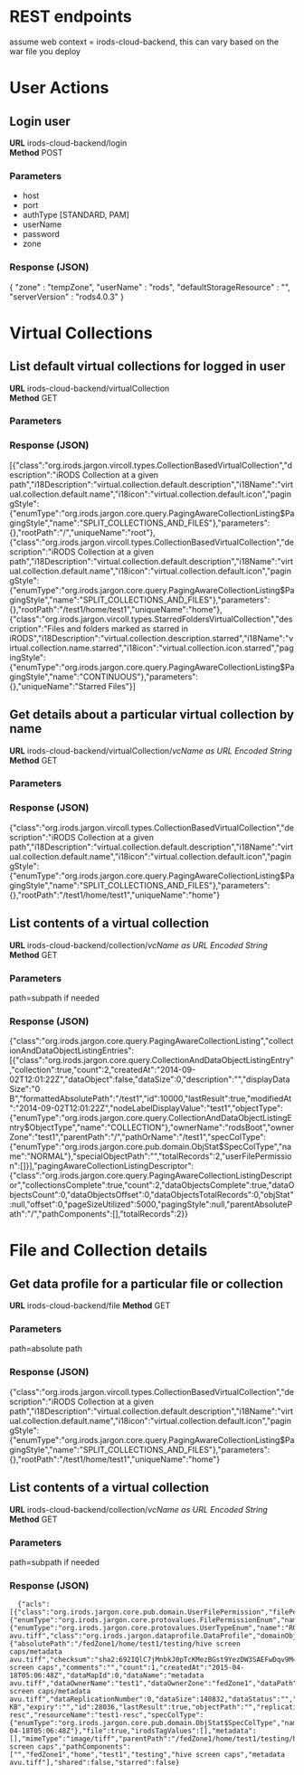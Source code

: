 # REST endpoints

assume web context = irods-cloud-backend, this can vary based on the war file you deploy

# User Actions

## Login user
**URL** irods-cloud-backend/login<br>
**Method** POST

### Parameters

* host
* port
* authType [STANDARD, PAM]
* userName 
* password
* zone

### Response (JSON)

  {
    "zone" : "tempZone",
    "userName" : "rods",
    "defaultStorageResource" : "",
    "serverVersion" : "rods4.0.3"
  }
  
# Virtual Collections
  
  
## List default virtual collections for logged in user
**URL** irods-cloud-backend/virtualCollection<br>
**Method** GET

### Parameters

### Response (JSON)

  [{"class":"org.irods.jargon.vircoll.types.CollectionBasedVirtualCollection","description":"iRODS Collection at a given   path","i18Description":"virtual.collection.default.description","i18Name":"virtual.collection.default.name","i18icon":"virtual.collection.default.icon","pagingStyle":{"enumType":"org.irods.jargon.core.query.PagingAwareCollectionListing$PagingStyle","name":"SPLIT_COLLECTIONS_AND_FILES"},"parameters":{},"rootPath":"/","uniqueName":"root"},{"class":"org.irods.jargon.vircoll.types.CollectionBasedVirtualCollection","description":"iRODS Collection at a given path","i18Description":"virtual.collection.default.description","i18Name":"virtual.collection.default.name","i18icon":"virtual.collection.default.icon","pagingStyle":{"enumType":"org.irods.jargon.core.query.PagingAwareCollectionListing$PagingStyle","name":"SPLIT_COLLECTIONS_AND_FILES"},"parameters":{},"rootPath":"/test1/home/test1","uniqueName":"home"},{"class":"org.irods.jargon.vircoll.types.StarredFoldersVirtualCollection","description":"Files and folders marked as starred in iRODS","i18Description":"virtual.collection.description.starred","i18Name":"virtual.collection.name.starred","i18icon":"virtual.collection.icon.starred","pagingStyle":{"enumType":"org.irods.jargon.core.query.PagingAwareCollectionListing$PagingStyle","name":"CONTINUOUS"},"parameters":{},"uniqueName":"Starred Files"}]
  
  
## Get details about a particular virtual collection by name
**URL** irods-cloud-backend/virtualCollection/_vcName as URL Encoded String_<br>
**Method** GET

### Parameters

### Response (JSON)
  
  {"class":"org.irods.jargon.vircoll.types.CollectionBasedVirtualCollection","description":"iRODS Collection at a given path","i18Description":"virtual.collection.default.description","i18Name":"virtual.collection.default.name","i18icon":"virtual.collection.default.icon","pagingStyle":{"enumType":"org.irods.jargon.core.query.PagingAwareCollectionListing$PagingStyle","name":"SPLIT_COLLECTIONS_AND_FILES"},"parameters":{},"rootPath":"/test1/home/test1","uniqueName":"home"}
 
## List contents of a virtual collection
**URL** irods-cloud-backend/collection/_vcName as URL Encoded String_<br>
**Method** GET

### Parameters

path=subpath if needed


### Response (JSON)
 {"class":"org.irods.jargon.core.query.PagingAwareCollectionListing","collectionAndDataObjectListingEntries":[{"class":"org.irods.jargon.core.query.CollectionAndDataObjectListingEntry","collection":true,"count":2,"createdAt":"2014-09-02T12:01:22Z","dataObject":false,"dataSize":0,"description":"","displayDataSize":"0 B","formattedAbsolutePath":"/test1","id":10000,"lastResult":true,"modifiedAt":"2014-09-02T12:01:22Z","nodeLabelDisplayValue":"test1","objectType":{"enumType":"org.irods.jargon.core.query.CollectionAndDataObjectListingEntry$ObjectType","name":"COLLECTION"},"ownerName":"rodsBoot","ownerZone":"test1","parentPath":"/","pathOrName":"/test1","specColType":{"enumType":"org.irods.jargon.core.pub.domain.ObjStat$SpecColType","name":"NORMAL"},"specialObjectPath":"","totalRecords":2,"userFilePermission":[]}],"pagingAwareCollectionListingDescriptor":{"class":"org.irods.jargon.core.query.PagingAwareCollectionListingDescriptor","collectionsComplete":true,"count":2,"dataObjectsComplete":true,"dataObjectsCount":0,"dataObjectsOffset":0,"dataObjectsTotalRecords":0,"objStat":null,"offset":0,"pageSizeUtilized":5000,"pagingStyle":null,"parentAbsolutePath":"/","pathComponents":[],"totalRecords":2}}
 
 
 
 # File and Collection details
 
 ## Get data profile for a particular file or collection
**URL** irods-cloud-backend/file
**Method** GET

### Parameters
path=absolute path

### Response (JSON)
  
  {"class":"org.irods.jargon.vircoll.types.CollectionBasedVirtualCollection","description":"iRODS Collection at a given path","i18Description":"virtual.collection.default.description","i18Name":"virtual.collection.default.name","i18icon":"virtual.collection.default.icon","pagingStyle":{"enumType":"org.irods.jargon.core.query.PagingAwareCollectionListing$PagingStyle","name":"SPLIT_COLLECTIONS_AND_FILES"},"parameters":{},"rootPath":"/test1/home/test1","uniqueName":"home"}
 
## List contents of a virtual collection
**URL** irods-cloud-backend/collection/_vcName as URL Encoded String_<br>
**Method** GET

### Parameters

path=subpath if needed


### Response (JSON)
 
      {"acls":[{"class":"org.irods.jargon.core.pub.domain.UserFilePermission","filePermissionEnum":{"enumType":"org.irods.jargon.core.protovalues.FilePermissionEnum","name":"OWN"},"nameWithZone":"test1#fedZone1","userId":"10012","userName":"test1","userType":{"enumType":"org.irods.jargon.core.protovalues.UserTypeEnum","name":"RODS_ADMIN"},"userZone":"fedZone1"}],"childName":"metadata avu.tiff","class":"org.irods.jargon.dataprofile.DataProfile","domainObject":{"absolutePath":"/fedZone1/home/test1/testing/hive screen caps/metadata avu.tiff","checksum":"sha2:692IQlC7jMnbkJ0pTcKMezBGst9YezDW3SAEFwDqv9M=","class":"org.irods.jargon.core.pub.domain.DataObject","collectionId":28033,"collectionName":"/fedZone1/home/test1/testing/hive screen caps","comments":"","count":1,"createdAt":"2015-04-18T05:06:48Z","dataMapId":0,"dataName":"metadata avu.tiff","dataOwnerName":"test1","dataOwnerZone":"fedZone1","dataPath":"/var/lib/irods/Vault1/home/test1/testing/hive screen caps/metadata avu.tiff","dataReplicationNumber":0,"dataSize":140832,"dataStatus":"","dataTypeName":"generic","dataVersion":0,"displayDataSize":"137 KB","expiry":"","id":28036,"lastResult":true,"objectPath":"","replicationStatus":"1","resourceGroupName":"test1-resc","resourceName":"test1-resc","specColType":{"enumType":"org.irods.jargon.core.pub.domain.ObjStat$SpecColType","name":"NORMAL"},"totalRecords":0,"updatedAt":"2015-04-18T05:06:48Z"},"file":true,"irodsTagValues":[],"metadata":[],"mimeType":"image/tiff","parentPath":"/fedZone1/home/test1/testing/hive screen caps","pathComponents":["","fedZone1","home","test1","testing","hive screen caps","metadata avu.tiff"],"shared":false,"starred":false}
